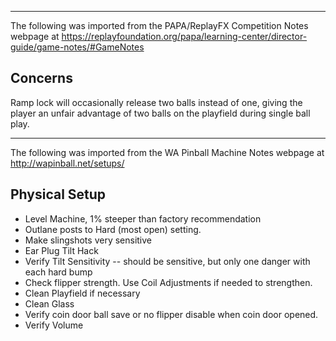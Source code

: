 ***
The following was imported from the PAPA/ReplayFX Competition Notes webpage at https://replayfoundation.org/papa/learning-center/director-guide/game-notes/#GameNotes
## Concerns
            
Ramp lock will occasionally release two balls instead of one, giving the player an unfair advantage of two balls on the playfield during single ball play.
***
The following was imported from the WA Pinball Machine Notes webpage at http://wapinball.net/setups/
## Physical Setup
-   Level Machine, 1% steeper than factory recommendation
-   Outlane posts to Hard (most open) setting.
-   Make slingshots very sensitive
-   Ear Plug Tilt Hack
-   Verify Tilt Sensitivity -- should be sensitive, but only one danger with each hard bump
-   Check flipper strength. Use Coil Adjustments if needed to strengthen.
-   Clean Playfield if necessary
-   Clean Glass
-   Verify coin door ball save or no flipper disable when coin door opened.
-   Verify Volume
